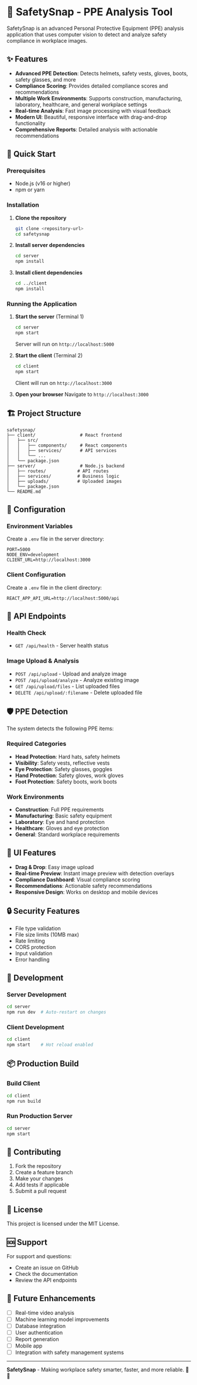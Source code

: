 # 🦺 SafetySnap - PPE Analysis Tool

SafetySnap is an advanced Personal Protective Equipment (PPE) analysis application that uses computer vision to detect and analyze safety compliance in workplace images.

## ✨ Features

- **Advanced PPE Detection**: Detects helmets, safety vests, gloves, boots, safety glasses, and more
- **Compliance Scoring**: Provides detailed compliance scores and recommendations
- **Multiple Work Environments**: Supports construction, manufacturing, laboratory, healthcare, and general workplace settings
- **Real-time Analysis**: Fast image processing with visual feedback
- **Modern UI**: Beautiful, responsive interface with drag-and-drop functionality
- **Comprehensive Reports**: Detailed analysis with actionable recommendations

## 🚀 Quick Start

### Prerequisites

- Node.js (v16 or higher)
- npm or yarn

### Installation

1. **Clone the repository**
   ```bash
   git clone <repository-url>
   cd safetysnap
   ```

2. **Install server dependencies**
   ```bash
   cd server
   npm install
   ```

3. **Install client dependencies**
   ```bash
   cd ../client
   npm install
   ```

### Running the Application

1. **Start the server** (Terminal 1)
   ```bash
   cd server
   npm start
   ```
   Server will run on `http://localhost:5000`

2. **Start the client** (Terminal 2)
   ```bash
   cd client
   npm start
   ```
   Client will run on `http://localhost:3000`

3. **Open your browser**
   Navigate to `http://localhost:3000`

## 🏗️ Project Structure

```
safetysnap/
├── client/                 # React frontend
│   ├── src/
│   │   ├── components/     # React components
│   │   ├── services/       # API services
│   │   └── ...
│   └── package.json
├── server/                 # Node.js backend
│   ├── routes/            # API routes
│   ├── services/          # Business logic
│   ├── uploads/           # Uploaded images
│   └── package.json
└── README.md
```

## 🔧 Configuration

### Environment Variables

Create a `.env` file in the server directory:

```env
PORT=5000
NODE_ENV=development
CLIENT_URL=http://localhost:3000
```

### Client Configuration

Create a `.env` file in the client directory:

```env
REACT_APP_API_URL=http://localhost:5000/api
```

## 📡 API Endpoints

### Health Check
- `GET /api/health` - Server health status

### Image Upload & Analysis
- `POST /api/upload` - Upload and analyze image
- `POST /api/upload/analyze` - Analyze existing image
- `GET /api/upload/files` - List uploaded files
- `DELETE /api/upload/:filename` - Delete uploaded file

## 🛡️ PPE Detection

The system detects the following PPE items:

### Required Categories
- **Head Protection**: Hard hats, safety helmets
- **Visibility**: Safety vests, reflective vests
- **Eye Protection**: Safety glasses, goggles
- **Hand Protection**: Safety gloves, work gloves
- **Foot Protection**: Safety boots, work boots

### Work Environments
- **Construction**: Full PPE requirements
- **Manufacturing**: Basic safety equipment
- **Laboratory**: Eye and hand protection
- **Healthcare**: Gloves and eye protection
- **General**: Standard workplace requirements

## 🎨 UI Features

- **Drag & Drop**: Easy image upload
- **Real-time Preview**: Instant image preview with detection overlays
- **Compliance Dashboard**: Visual compliance scoring
- **Recommendations**: Actionable safety recommendations
- **Responsive Design**: Works on desktop and mobile devices

## 🔒 Security Features

- File type validation
- File size limits (10MB max)
- Rate limiting
- CORS protection
- Input validation
- Error handling

## 🧪 Development

### Server Development
```bash
cd server
npm run dev  # Auto-restart on changes
```

### Client Development
```bash
cd client
npm start    # Hot reload enabled
```

## 📦 Production Build

### Build Client
```bash
cd client
npm run build
```

### Run Production Server
```bash
cd server
npm start
```

## 🤝 Contributing

1. Fork the repository
2. Create a feature branch
3. Make your changes
4. Add tests if applicable
5. Submit a pull request

## 📄 License

This project is licensed under the MIT License.

## 🆘 Support

For support and questions:
- Create an issue on GitHub
- Check the documentation
- Review the API endpoints

## 🔮 Future Enhancements

- [ ] Real-time video analysis
- [ ] Machine learning model improvements
- [ ] Database integration
- [ ] User authentication
- [ ] Report generation
- [ ] Mobile app
- [ ] Integration with safety management systems

---

**SafetySnap** - Making workplace safety smarter, faster, and more reliable. 🦺✨
